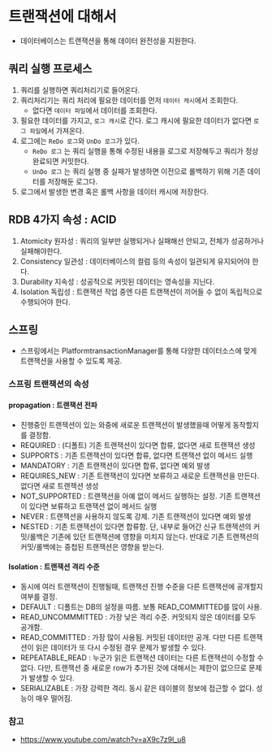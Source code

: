 # 트랜잭션에 대해서
 * 데이터베이스는 트랜잭션을 통해 데이터 완전성을 지원한다.


## 쿼리 실행 프로세스
1. 쿼리를 실행하면 쿼리처리기로 들어온다.
2. 쿼리처리기는 쿼리 처리에 필요한 데이터를 먼저 `데이터 캐시`에서 조회한다.
    * 없다면 `데이터 파일`에서 데이터를 조회한다. 
3. 필요한 데이터를 가지고, `로그 캐시`로 간다. 로그 캐시에 필요한 데이터가 없다면 `로그 파일`에서 가져온다.
4. 로그에는 `ReDo 로그`와 `UnDo 로그`가 있다.
    *  `ReDo 로그` 는 쿼리 실행을 통해 수정된 내용을 로그로 저장해두고 쿼리가 정상 완료되면 커밋한다.
    *  `UnDo 로그` 는 쿼리 실행 중 실패가 발생하면 이전으로 롤백하기 위해 기존 데이터를 저장해둔 로그다.
5. 로그에서 발생한 변경 혹은 롤백 사항을 데이터 캐시에 저장한다.


## RDB  4가지 속성 : ACID
1. Atomicity 원자성 : 쿼리의 일부만 실행되거나 실패해선 안되고, 전체가 성공하거나 실패해야한다.
2. Consistency 일관성 : 데이터베이스의 컬럼 등의 속성이 일관되게 유지되어야 한다.
3. Durability 지속성 : 성공적으로 커밋된 데이터는 영속성을 지닌다.
4. Isolation 독립성 : 트랜잭션 작업 중엔 다른 트랜잭션이 끼어들 수 없이 독립적으로 수행되어야 한다.


## 스프링
 * 스프링에서는 PlatformtransactionManager를 통해 다양한 데이터소스에 맞게 트랜잭션을 사용할 수 있도록 제공.

### 스프링 트랜잭션의 속성
#### propagation : 트랜잭션 전파
 * 진행중인 트랜잭션이 있는 와중에 새로운 트랜잭션이 발생했을때 어떻게 동작할지를 결정함.
 * REQUIRED : (디폴트) 기존 트랜잭션이 있다면 합류, 없다면 새로 트랜잭션 생성
 * SUPPORTS : 기존 트랜잭션이 있다면 합류, 없다면 트랜잭션 없이 메서드 실행
 * MANDATORY : 기존 트랜잭션이 있다면 합류, 없다면 예외 발생
 * REQUIRES_NEW : 기존 트랜잭션이 있다면 보류하고 새로운 트랜잭션을 만든다.  없다면 새로 트랜잭션 생성
 * NOT_SUPPORTED : 트랜잭션을 아예 없이 메서드 실행하는 설정. 기존 트랜잭션이 있다면 보류하고 트랜잭션 없이 메서드 실행
 * NEVER : 트랜잭션을 사용하지 않도록 강제. 기존 트랜잭션이 있다면 예외 발생
 * NESTED : 기존 트랜잭션이 있다면 합류함. 단, 내부로 들어간 신규 트랜잭션의 커밋/롤백은 기존에 있던 트랜잭션에 영향을 미치지 않는다. 반대로 기존 트랜잭션의 커밋/롤백에는 중첩된 트랜잭션은 영향을 받는다.

#### Isolation : 트랜잭션 격리 수준
 * 동시에 여러 트랜잭션이 진행될때, 트랜잭션 진행 수준을 다른 트랜잭션에 공개할지 여부를 결정.
 * DEFAULT : 디폴트는 DB의 설정을 따름. 보통 READ_COMMITTED를 많이 사용.
 * READ_UNCOMMMITTED : 가장 낮은 격리 수준. 커밋되지 않은 데이터를 모두 공개함.
 * READ_COMMITTED : 가장 많이 사용됨. 커밋된 데이터만 공개. 다만 다른 트랜잭션이 읽은 데이터가 또 다시 수정된 경우 문제가 발생할 수 있다.
 * REPEATABLE_READ : 누군가 읽은 트랜잭션 데이터는 다른 트랜잭션이 수정할 수 없다. 다만, 트랜잭션 중 새로운 row가 추가된 것에 대해서는 제한이 없으므로 문제가 발생할 수 있다. 
 * SERIALIZABLE : 가장 강력한 격리. 동시 같은 테이블의 정보에 접근할 수 없다. 성능이 매우 떨어짐.


### 참고
 * https://www.youtube.com/watch?v=aX9c7z9l_u8
